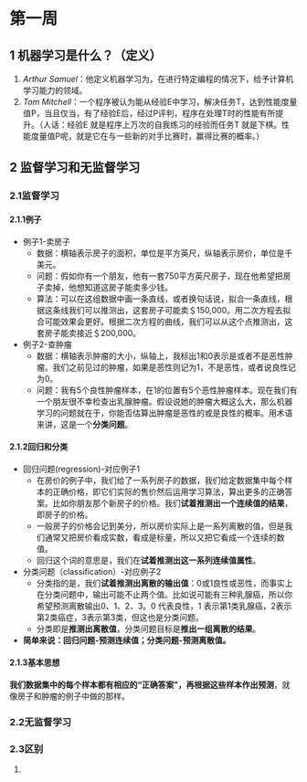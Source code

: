 # 第一周  
## 1 机器学习是什么？（定义）
1. *Arthur Samuel*：他定义机器学习为，在进行特定编程的情况下，给予计算机学习能力的领域。
2. *Tom Mitchell*：一个程序被认为能从经验E中学习，解决任务T，达到性能度量值P，当且仅当，有了经验E后，经过P评判，程序在处理T时的性能有所提升。（人话：经验E 就是程序上万次的自我练习的经验而任务T 就是下棋。性能度量值P呢，就是它在与一些新的对手比赛时，赢得比赛的概率。）
## 2 监督学习和无监督学习
### 2.1监督学习  
#### 2.1.1例子
* 例子1-卖房子
  * 数据：横轴表示房子的面积，单位是平方英尺，纵轴表示房价，单位是千美元。
  * 问题：假如你有一个朋友，他有一套750平方英尺房子，现在他希望把房子卖掉，他想知道这房子能卖多少钱。
  * 算法：可以在这组数据中画一条直线，或者换句话说，拟合一条直线，根据这条线我们可以推测出，这套房子可能卖＄150,000。用二次方程去拟合可能效果会更好。根据二次方程的曲线，我们可以从这个点推测出，这套房子能卖接近＄200,000。
* 例子2-查肿瘤
  * 数据：横轴表示肿瘤的大小，纵轴上，我标出1和0表示是或者不是恶性肿瘤。我们之前见过的肿瘤，如果是恶性则记为1，不是恶性，或者说良性记为0。
  * 问题：我有5个良性肿瘤样本，在1的位置有5个恶性肿瘤样本。现在我们有一个朋友很不幸检查出乳腺肿瘤。假设说她的肿瘤大概这么大，那么机器学习的问题就在于，你能否估算出肿瘤是恶性的或是良性的概率。用术语来讲，这是一个**分类问题**。
#### 2.1.2回归和分类
* 回归问题(regression)-对应例子1
  * 在房价的例子中，我们给了一系列房子的数据，我们给定数据集中每个样本的正确价格，即它们实际的售价然后运用学习算法，算出更多的正确答案。比如你朋友那个新房子的价格。我们**试着推测出一个连续值的结果**，即房子的价格。
  * 一般房子的价格会记到美分，所以房价实际上是一系列离散的值，但是我们通常又把房价看成实数，看成是标量，所以又把它看成一个连续的数值。
  * 回归这个词的意思是，我们在**试着推测出这一系列连续值属性**。
* 分类问题（classification）-对应例子2
  * 分类指的是，我们**试着推测出离散的输出值**：0或1良性或恶性，而事实上在分类问题中，输出可能不止两个值。比如说可能有三种乳腺癌，所以你希望预测离散输出0、1、2、3。0 代表良性，1 表示第1类乳腺癌，2表示第2类癌症，3表示第3类，但这也是分类问题。
  * 分类即是**推测出离散值**，分类问题目标是**推出一组离散的结果**。
* **简单来说：回归问题-预测连续值；分类问题-预测离散值。**
#### 2.1.3基本思想
**我们数据集中的每个样本都有相应的“正确答案”，再根据这些样本作出预测**，就像房子和肿瘤的例子中做的那样。
### 2.2无监督学习

### 2.3区别
1. 